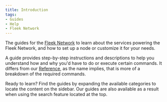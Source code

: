 ```yaml
---
title: Introduction
tags:
- Guides
- Help
- Fleek Network
---
```


The guides for the [Fleek Network](https://fleek.network) to learn about the services powering the Fleek Network, and how to set up a node or customize it for your needs.

A guide provides step-by-step instructions and descriptions to help you understand how and why you'd have to do or execute certain commands. It differs from our [Reference](reference), as the name implies, that is more of a breakdown of the required commands.

Ready to learn? Find the guides by expanding the available categories to locate the content on the sidebar. Our guides are also available as a result when using the search feature located at the top.